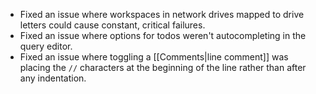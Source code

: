 - Fixed an issue where workspaces in network drives mapped to drive letters could cause constant, critical failures.
- Fixed an issue where options for todos weren't autocompleting in the query editor.
- Fixed an issue where toggling a [[Comments|line comment]] was placing the `//` characters at the beginning of the line rather than after any indentation.